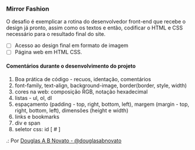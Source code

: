 ### Mirror Fashion

O desafio é exemplicar a rotina do desenvolvedor front-end que recebe o design já pronto, assim como os textos e então, codificar o HTML e CSS necessário para o resultado final do site.

- [ ] Acesso ao design final em formato de imagem
- [ ] Página web em HTML CSS.

#### Comentários durante o desenvolvimento do projeto

1. Boa prática de código - recuos, identação, comentários
2. font-family, text-align, background-image, border(border, style, width)
3. cores na web: composição RGB, notação hexadecimal
4. listas - ul, ol, dl
5. espaçamento (padding - top, right, bottom, left), margem (margin - top, right, bottom, left), dimensões (height e width)
6. links e bookmarks
7. div e span
8. seletor css: id [ # ]


.: Por [Douglas A B Novato - @douglasabnovato](https://linktr.ee/douglasabnovato)